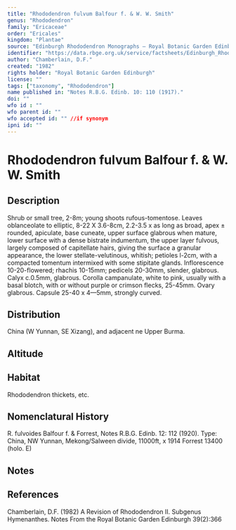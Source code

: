 ```yaml
---
title: "Rhododendron fulvum Balfour f. & W. W. Smith"
genus: "Rhododendron"
family: "Ericaceae"
order: "Ericales"
kingdom: "Plantae"
source: "Edinburgh Rhododendron Monographs – Royal Botanic Garden Edinburgh"
identifier: "https://data.rbge.org.uk/service/factsheets/Edinburgh_Rhododendron_Monographs.xhtml"
author: "Chamberlain, D.F."
created: "1982"
rights holder: "Royal Botanic Garden Edinburgh"
license: ""
tags: ["taxonomy", "Rhododendron"]
name published in: "Notes R.B.G. Edinb. 10: 110 (1917)."
doi: ""
wfo id : ""
wfo parent id: ""
wfo accepted id: "" //if synonym                      
ipni id: ""
---
```


                       

# Rhododendron fulvum Balfour f. & W. W. Smith

## Description
Shrub or small tree, 2-8m; young shoots rufous-tomentose. Leaves oblanceolate to elliptic, 8-22 X 3.6-8cm, 2.2-3.5 x as long as broad, apex ± rounded, apiculate, base cuneate, upper surface glabrous when mature, lower surface with a dense bistrate indumentum, the upper layer fulvous, largely composed of capitellate hairs, giving the surface a granular appearance, the lower stellate-velutinous, whitish; petioles l-2cm, with a compacted tomentum intermixed with some stipitate glands. Inflorescence 10-20-flowered; rhachis 10-15mm; pedicels 20-30mm, slender, glabrous. Calyx c.0.5mm, glabrous. Corolla campanulate, white to pink, usually with a basal blotch, with or without purple or crimson flecks, 25-45mm. Ovary glabrous. Capsule 25-40 x 4—5mm, strongly curved.

## Distribution
China (W Yunnan, SE Xizang), and adjacent ne Upper Burma.

## Altitude


## Habitat
Rhododendron thickets, etc.

## Nomenclatural History
R. fulvoides Balfour f. & Forrest, Notes R.B.G. Edinb. 12: 112 (1920). Type: China, NW Yunnan, Mekong/Salween divide, 11000ft, x 1914 Forrest 13400 (holo. E)
                       
## Notes


## References

Chamberlain, D.F. (1982) A Revision of Rhododendron II. Subgenus Hymenanthes. Notes From the Royal Botanic Garden Edinburgh 39(2):366

